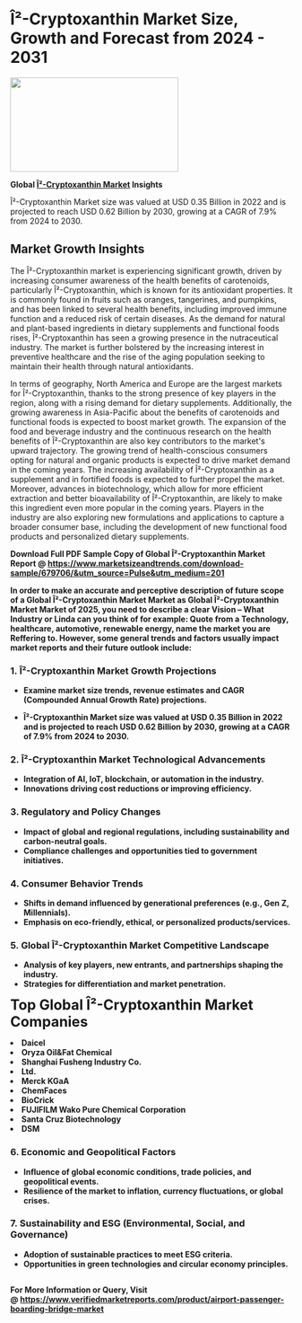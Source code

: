 <H1>Î²-Cryptoxanthin Market Size, Growth and Forecast from 2024 - 2031</H1><img class="aligncenter size-medium wp-image-584254" src="https://thirdeyenews.in/wp-content/uploads/2024/09/Global-Market-Research-300x168.jpeg" alt="" width="300" height="168" /><p><strong>Global&nbsp;<a href="https://www.marketsizeandtrends.com/download-sample/679706/&amp;utm_source=Pulse&amp;utm_medium=201">Î²-Cryptoxanthin Market</a> Insights</strong></p><p>Î²-Cryptoxanthin Market size was valued at USD 0.35 Billion in 2022 and is projected to reach USD 0.62 Billion by 2030, growing at a CAGR of 7.9% from 2024 to 2030.</p><p><h2>Market Growth Insights</h2> <p>The Î²-Cryptoxanthin market is experiencing significant growth, driven by increasing consumer awareness of the health benefits of carotenoids, particularly Î²-Cryptoxanthin, which is known for its antioxidant properties. It is commonly found in fruits such as oranges, tangerines, and pumpkins, and has been linked to several health benefits, including improved immune function and a reduced risk of certain diseases. As the demand for natural and plant-based ingredients in dietary supplements and functional foods rises, Î²-Cryptoxanthin has seen a growing presence in the nutraceutical industry. The market is further bolstered by the increasing interest in preventive healthcare and the rise of the aging population seeking to maintain their health through natural antioxidants.</p> <p><strong></strong></p> <p>In terms of geography, North America and Europe are the largest markets for Î²-Cryptoxanthin, thanks to the strong presence of key players in the region, along with a rising demand for dietary supplements. Additionally, the growing awareness in Asia-Pacific about the benefits of carotenoids and functional foods is expected to boost market growth. The expansion of the food and beverage industry and the continuous research on the health benefits of Î²-Cryptoxanthin are also key contributors to the market's upward trajectory. The growing trend of health-conscious consumers opting for natural and organic products is expected to drive market demand in the coming years. The increasing availability of Î²-Cryptoxanthin as a supplement and in fortified foods is expected to further propel the market. Moreover, advances in biotechnology, which allow for more efficient extraction and better bioavailability of Î²-Cryptoxanthin, are likely to make this ingredient even more popular in the coming years. Players in the industry are also exploring new formulations and applications to capture a broader consumer base, including the development of new functional food products and personalized dietary supplements. <p><strong></p><p><span class=""><strong>Download Full PDF Sample Copy of Global Î²-Cryptoxanthin Market Report</strong> @ <a href="https://www.marketsizeandtrends.com/download-sample/679706/&amp;utm_source=Pulse&amp;utm_medium=201" target="_blank">https://www.marketsizeandtrends.com/download-sample/679706/&amp;utm_source=Pulse&amp;utm_medium=201</a></span></p><p>In order to make an accurate and perceptive description of future scope of a Global&nbsp;Î²-Cryptoxanthin Market Market as Global&nbsp;Î²-Cryptoxanthin Market Market of 2025, you need to describe a clear Vision &ndash; What Industry or Linda can you think of for example: Quote from a Technology, healthcare, automotive, renewable energy, name the market you are Reffering to. However, some general trends and factors usually impact market reports and their future outlook include:</p><h3>1.&nbsp;<strong>Î²-Cryptoxanthin Market Growth Projections</strong></h3><ul><li>Examine market size trends, revenue estimates and CAGR (Compounded Annual Growth Rate) projections.</li><li><p>Î²-Cryptoxanthin Market size was valued at USD 0.35 Billion in 2022 and is projected to reach USD 0.62 Billion by 2030, growing at a CAGR of 7.9% from 2024 to 2030.</p></li></ul><h3>2.&nbsp;<strong>Î²-Cryptoxanthin Market Technological Advancements</strong></h3><ul><li>Integration of AI, IoT, blockchain, or automation in the industry.</li><li>Innovations driving cost reductions or improving efficiency.</li></ul><h3>3.&nbsp;<strong>Regulatory and Policy Changes</strong></h3><ul><li>Impact of global and regional regulations, including sustainability and carbon-neutral goals.</li><li>Compliance challenges and opportunities tied to government initiatives.</li></ul><h3>4.&nbsp;<strong>Consumer Behavior Trends</strong></h3><ul><li>Shifts in demand influenced by generational preferences (e.g., Gen Z, Millennials).</li><li>Emphasis on eco-friendly, ethical, or personalized products/services.</li></ul><h3>5.&nbsp;<strong>Global Î²-Cryptoxanthin Market Competitive Landscape</strong></h3><ul><li>Analysis of key players, new entrants, and partnerships shaping the industry.</li><li>Strategies for differentiation and market penetration.</li></ul><p data-pm-slice="1 1 []"><span style="color: inherit; font-family: inherit; font-size: 25px;">Top Global Î²-Cryptoxanthin Market Companies</span></p><div class="" data-test-id=""><p><li>Daicel</li><li> Oryza Oil&Fat Chemical</li><li> Shanghai Fusheng Industry Co.</li><li> Ltd.</li><li> Merck KGaA</li><li> ChemFaces</li><li> BioCrick</li><li> FUJIFILM Wako Pure Chemical Corporation</li><li> Santa Cruz Biotechnology</li><li> DSM</li></p></div><h3>6.&nbsp;<strong>Economic and Geopolitical Factors</strong></h3><ul><li>Influence of global economic conditions, trade policies, and geopolitical events.</li><li>Resilience of the market to inflation, currency fluctuations, or global crises.</li></ul><h3>7.&nbsp;<strong>Sustainability and ESG (Environmental, Social, and Governance)</strong></h3><ul><li>Adoption of sustainable practices to meet ESG criteria.</li><li>Opportunities in green technologies and circular economy principles.</li></ul><h2><strong style="font-size: 14px;">For More Information or Query, Visit @&nbsp;</strong><a style="background-color: #ffffff; font-size: 14px;" href="https://www.marketsizeandtrends.com/report/cryptoxanthin-market/" target="_blank">https://www.verifiedmarketreports.com/product/airport-passenger-boarding-bridge-market</a></h2>